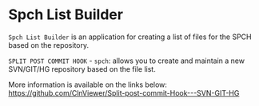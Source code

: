 # Spch List Builder

`Spch List Builder` is an application for creating a list of files for the SPCH based on the repository.

`SPLIT POST COMMIT HOOK` - `spch`: allows you to create and maintain a new SVN/GIT/HG repository based on the file list.

More information is available on the links below: https://github.com/ClnViewer/Split-post-commit-Hook---SVN-GIT-HG

